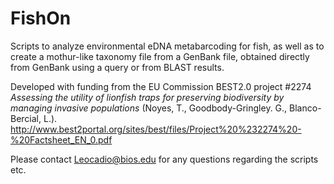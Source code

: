 # FishOn
Scripts to analyze environmental eDNA  metabarcoding for fish, as well as to create a mothur-like taxonomy file from a GenBank file, obtained directly from GenBank using a query or from BLAST results.</p>
Developed with funding from the EU Commission BEST2.0 project #2274 <i>Assessing the utility of lionfish traps for preserving biodiversity by managing invasive populations</i> (Noyes, T., Goodbody-Gringley. G., Blanco-Bercial, L.). http://www.best2portal.org/sites/best/files/Project%20%232274%20-%20Factsheet_EN_0.pdf

Please contact Leocadio@bios.edu for any questions regarding the scripts etc.
